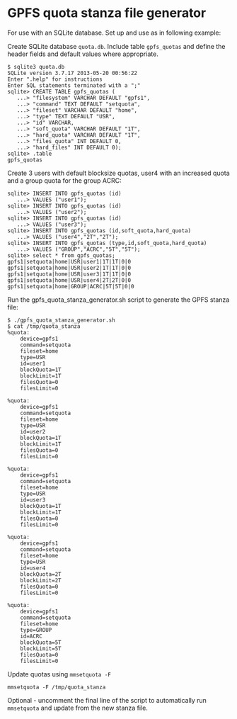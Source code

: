 # GPFS quota stanza file generator

For use with an SQLite database. Set up and use as in following example:

Create SQLite database `quota.db`. Include table `gpfs_quotas` and define the header fields and default values where appropriate. 

```
$ sqlite3 quota.db
SQLite version 3.7.17 2013-05-20 00:56:22
Enter ".help" for instructions
Enter SQL statements terminated with a ";"
sqlite> CREATE TABLE gpfs_quotas (
   ...> "filesystem" VARCHAR DEFAULT "gpfs1",
   ...> "command" TEXT DEFAULT "setquota",
   ...> "fileset" VARCHAR DEFAULT "home",
   ...> "type" TEXT DEFAULT "USR",
   ...> "id" VARCHAR,
   ...> "soft_quota" VARCHAR DEFAULT "1T",
   ...> "hard_quota" VARCHAR DEFAULT "1T",
   ...> "files_quota" INT DEFAULT 0,
   ...> "hard_files" INT DEFAULT 0);
sqlite> .table
gpfs_quotas
```
Create 3 users with default blocksize quotas, user4 with an increased quota and a group quota for the group ACRC:
```
sqlite> INSERT INTO gpfs_quotas (id)
   ...> VALUES ("user1");
sqlite> INSERT INTO gpfs_quotas (id)
   ...> VALUES ("user2");
sqlite> INSERT INTO gpfs_quotas (id)
   ...> VALUES ("user3");
sqlite> INSERT INTO gpfs_quotas (id,soft_quota,hard_quota)
   ...> VALUES ("user4","2T","2T");
sqlite> INSERT INTO gpfs_quotas (type,id,soft_quota,hard_quota)
   ...> VALUES ("GROUP","ACRC","5T","5T");
sqlite> select * from gpfs_quotas;
gpfs1|setquota|home|USR|user1|1T|1T|0|0
gpfs1|setquota|home|USR|user2|1T|1T|0|0
gpfs1|setquota|home|USR|user3|1T|1T|0|0
gpfs1|setquota|home|USR|user4|2T|2T|0|0
gpfs1|setquota|home|GROUP|ACRC|5T|5T|0|0
```
Run the gpfs_quota_stanza_generator.sh script to generate the GPFS stanza file:
```
$ ./gpfs_quota_stanza_generator.sh
$ cat /tmp/quota_stanza
%quota:
 	device=gpfs1
 	command=setquota
 	fileset=home
 	type=USR
 	id=user1
 	blockQuota=1T
 	blockLimit=1T
 	filesQuota=0
 	filesLimit=0

%quota:
 	device=gpfs1
 	command=setquota
 	fileset=home
 	type=USR
 	id=user2
 	blockQuota=1T
 	blockLimit=1T
 	filesQuota=0
 	filesLimit=0

%quota:
 	device=gpfs1
 	command=setquota
 	fileset=home
 	type=USR
 	id=user3
 	blockQuota=1T
 	blockLimit=1T
 	filesQuota=0
 	filesLimit=0

%quota:
 	device=gpfs1
 	command=setquota
 	fileset=home
 	type=USR
 	id=user4
 	blockQuota=2T
 	blockLimit=2T
 	filesQuota=0
 	filesLimit=0

%quota:
 	device=gpfs1
 	command=setquota
 	fileset=home
 	type=GROUP
 	id=ACRC
 	blockQuota=5T
 	blockLimit=5T
 	filesQuota=0
 	filesLimit=0
```
Update quotas using `mmsetquota -F`
```
mmsetquota -F /tmp/quota_stanza
```
Optional - uncomment the final line of the script to automatically run `mmsetquota` and update from the new stanza file.
